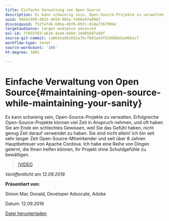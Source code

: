 ```yaml
---
title: Einfache Verwaltung von Open Source
description: Es kann schwierig sein, Open-Source-Projekte zu verwalten. Erfolgreiche Open-Source-Projekte können viel Zeit in Anspruch nehmen, und oft haben Sie am Ende ein schlechtes Gewissen, weil Sie das Gefühl haben, nicht genug Zeit darauf verwendet zu haben. Lernen Sie eine Reihe von Dingen, die Ihnen helfen können, Ihr Projekt ohne Schuldgefühle zu bewältigen.
uuid: 94e91950-d915-4659-985a-f496e47e8963
discoiquuid: f52fef4b-b8ba-45f6-897c-814a7367994e
targetaudience: target-audience advanced
exl-id: ff855f03-eb10-4e44-b604-2dd056d7ab0f
source-git-commit: ca06e5a8b1602a7bcfb83a43f529680a5a96bacf
workflow-type: tm+mt
source-wordcount: '166'
ht-degree: 100%

---
```


# Einfache Verwaltung von Open Source{#maintaining-open-source-while-maintaining-your-sanity}

Es kann schwierig sein, Open-Source-Projekte zu verwalten. Erfolgreiche Open-Source-Projekte können viel Zeit in Anspruch nehmen, und oft haben Sie am Ende ein schlechtes Gewissen, weil Sie das Gefühl haben, nicht genug Zeit darauf verwendet zu haben. Sie sind nicht allein! Ich bin seit sehr langer Zeit Open-Source-Mitwirkender und seit über 8 Jahren Hauptbetreuer von Apache Cordova. Ich habe eine Reihe von Dingen gelernt, die Ihnen helfen können, Ihr Projekt ohne Schuldgefühle zu bewältigen.

>[!VIDEO](https://video.tv.adobe.com/v/23713/?quality=9)

*Veröffentlicht am 12.09.2018*

**Präsentiert von:**

Simon Mac Donald, Developer Advocate, Adobe

Datum: 12.09.2018

[Datei herunterladen](assets/maintaining-open-source-while-maintaining-your-sanity-gems-091218.pdf)

<!--
[Get back to the Overview](https://helpx.adobe.com/experience-manager/kt/eseminars/gems/aem-index.html)
-->
